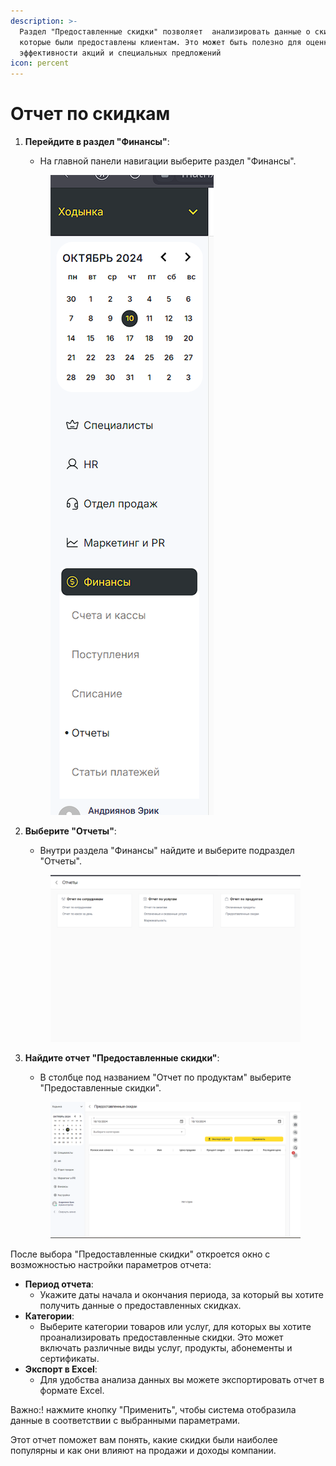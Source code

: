 ```yaml
---
description: >-
  Раздел "Предоставленные скидки" позволяет  анализировать данные о скидках,
  которые были предоставлены клиентам. Это может быть полезно для оценки
  эффективности акций и специальных предложений
icon: percent
---
```


# Отчет по скидкам

1.  **Перейдите в раздел "Финансы"**:

    * На главной панели навигации выберите раздел "Финансы".

    <figure><img src="../../../.gitbook/assets/image (223).png" alt=""><figcaption></figcaption></figure>
2.  **Выберите "Отчеты"**:

    * Внутри раздела "Финансы" найдите и выберите подраздел "Отчеты".

    <figure><img src="../../../.gitbook/assets/image (224).png" alt=""><figcaption></figcaption></figure>
3.  **Найдите отчет "Предоставленные скидки"**:

    * В столбце под названием "Отчет по продуктам" выберите "Предоставленные скидки".

    <figure><img src="../../../.gitbook/assets/image (225).png" alt=""><figcaption></figcaption></figure>

После выбора "Предоставленные скидки" откроется окно с возможностью настройки параметров отчета:

* **Период отчета**:
  * Укажите даты начала и окончания периода, за который вы хотите получить данные о предоставленных скидках.
* **Категории**:
  * Выберите категории товаров или услуг, для которых вы хотите проанализировать предоставленные скидки. Это может включать различные виды услуг, продукты, абонементы и сертификаты.
* **Экспорт в Excel**:
  * Для удобства анализа данных вы можете экспортировать отчет в формате Excel.

Важно:! нажмите  кнопку "Применить", чтобы система отобразила данные в соответствии с выбранными параметрами.

Этот отчет поможет вам понять, какие скидки были наиболее популярны и как они влияют на продажи и доходы компании.
